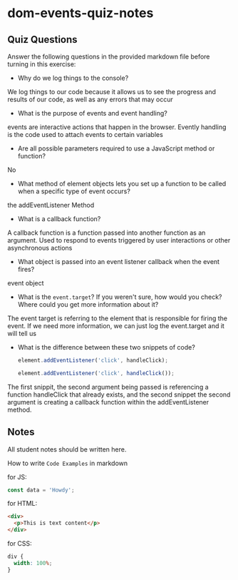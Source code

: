 # dom-events-quiz-notes

## Quiz Questions

Answer the following questions in the provided markdown file before turning in this exercise:

- Why do we log things to the console?

We log things to our code because it allows us to see the progress and results of our code, as well as any errors that may occur

- What is the purpose of events and event handling?

events are interactive actions that happen in the browser. Evently handling is the code used to attach events to certain variables

- Are all possible parameters required to use a JavaScript method or function?

No

- What method of element objects lets you set up a function to be called when a specific type of event occurs?

the addEventListener Method

- What is a callback function?

A callback function is a function passed into another function as an argument. Used to respond to events triggered by user interactions or other asynchronous actions

- What object is passed into an event listener callback when the event fires?

event object

- What is the `event.target`? If you weren't sure, how would you check? Where could you get more information about it?

The event target is referring to the element that is responsible for firing the event. If we need more information, we can just log the event.target and it will tell us

- What is the difference between these two snippets of code?
  ```js
  element.addEventListener('click', handleClick);
  ```
  ```js
  element.addEventListener('click', handleClick());
  ```

The first snippit, the second argument being passed is referencing a function handleClick that already exists, and the second snippet the second argument is creating a callback function within the addEventListener method.

## Notes

All student notes should be written here.

How to write `Code Examples` in markdown

for JS:

```javascript
const data = 'Howdy';
```

for HTML:

```html
<div>
  <p>This is text content</p>
</div>
```

for CSS:

```css
div {
  width: 100%;
}
```
